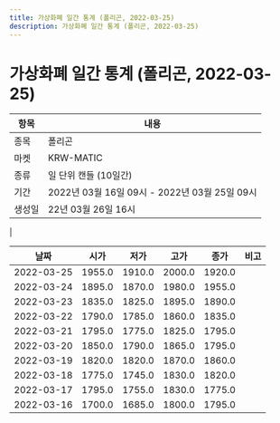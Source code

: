 ```yaml
---
title: 가상화폐 일간 통계 (폴리곤, 2022-03-25)
description: 가상화폐 일간 통계 (폴리곤, 2022-03-25)
---
```


가상화폐 일간 통계 (폴리곤, 2022-03-25)
===

|항목|내용|
|--|--|
|종목|폴리곤|
|마켓|KRW-MATIC|
|종류|일 단위 캔들 (10일간)|
|기간|2022년 03월 16일 09시 - 2022년 03월 25일 09시|
|생성일|22년 03월 26일 16시|
|

|날짜|시가|저가|고가|종가|비고|
|--|--|--|--|--|--|
|2022-03-25|1955.0|1910.0|2000.0|1920.0|    |
|2022-03-24|1895.0|1870.0|1980.0|1955.0|    |
|2022-03-23|1835.0|1825.0|1895.0|1890.0|    |
|2022-03-22|1790.0|1785.0|1860.0|1835.0|    |
|2022-03-21|1795.0|1775.0|1825.0|1795.0|    |
|2022-03-20|1850.0|1790.0|1865.0|1795.0|    |
|2022-03-19|1820.0|1820.0|1870.0|1860.0|    |
|2022-03-18|1775.0|1745.0|1830.0|1820.0|    |
|2022-03-17|1795.0|1755.0|1830.0|1775.0|    |
|2022-03-16|1700.0|1685.0|1800.0|1795.0|    |
